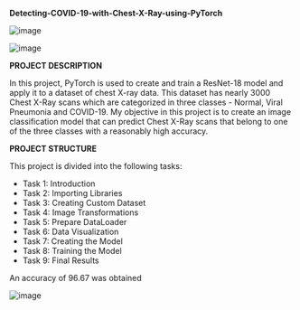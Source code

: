 **Detecting-COVID-19-with-Chest-X-Ray-using-PyTorch**

![image](https://github.com/Kshitij04Poojary/Analysis-Of-Covid-19/assets/143413977/9fe92df7-69cb-4b32-b503-d33bd7363fca)

![image](https://github.com/Kshitij04Poojary/Analysis-Of-Covid-19/assets/143413977/500f3bd9-2e73-4443-bf28-1ddb651b528f)

**PROJECT DESCRIPTION**

In this project, PyTorch is used to create and train a ResNet-18 model and apply it to a dataset of chest X-ray data. This dataset has nearly 3000 Chest X-Ray scans which are categorized in three classes - Normal, Viral Pneumonia and COVID-19. My objective in this project is to create an image classification model that can predict Chest X-Ray scans that belong to one of the three classes with a reasonably high accuracy.

**PROJECT STRUCTURE**

This project is divided into the following tasks:

- Task 1: Introduction
- Task 2: Importing Libraries
- Task 3: Creating Custom Dataset
- Task 4: Image Transformations
- Task 5: Prepare DataLoader
- Task 6: Data Visualization
- Task 7: Creating the Model
- Task 8: Training the Model
- Task 9: Final Results

An accuracy of 96.67 was obtained

![image](https://github.com/Kshitij04Poojary/Analysis-Of-Covid-19/assets/143413977/c73db35c-9eae-46cc-84aa-85239f857687)
